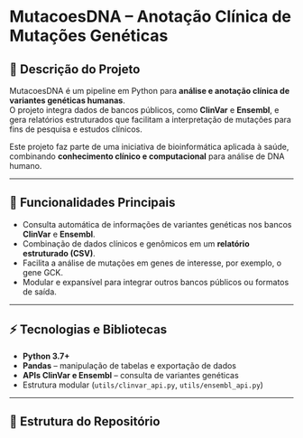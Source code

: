 # MutacoesDNA – Anotação Clínica de Mutações Genéticas

## 🔬 Descrição do Projeto
MutacoesDNA é um pipeline em Python para **análise e anotação clínica de variantes genéticas humanas**.  
O projeto integra dados de bancos públicos, como **ClinVar** e **Ensembl**, e gera relatórios estruturados que facilitam a interpretação de mutações para fins de pesquisa e estudos clínicos.

Este projeto faz parte de uma iniciativa de bioinformática aplicada à saúde, combinando **conhecimento clínico e computacional** para análise de DNA humano.

---

## 🧩 Funcionalidades Principais
- Consulta automática de informações de variantes genéticas nos bancos **ClinVar** e **Ensembl**.  
- Combinação de dados clínicos e genômicos em um **relatório estruturado (CSV)**.  
- Facilita a análise de mutações em genes de interesse, por exemplo, o gene GCK.  
- Modular e expansível para integrar outros bancos públicos ou formatos de saída.

---

## ⚡ Tecnologias e Bibliotecas
- **Python 3.7+**  
- **Pandas** – manipulação de tabelas e exportação de dados  
- **APIs ClinVar e Ensembl** – consulta de variantes genéticas  
- Estrutura modular (`utils/clinvar_api.py`, `utils/ensembl_api.py`)  

---

## 📝 Estrutura do Repositório
